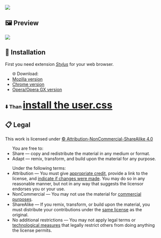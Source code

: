 <a href="https://userstyles.world/style/212/google-dark-theme"><img src="https://i.imgur.com/NSbmTAl.png" align="center"></img></a>

<div id="preview">
  <h2>🖼 Preview</h2>
    <img src="https://i.imgur.com/2DKkJN5.png"></img>
</div>

<div id="installation">
 <h2>📁 Installation</h2>
   <div class="stylus">
       <p>First you need extension <a href="https://add0n.com/stylus.html" style="font-style: italic;">Stylus</a> for your web browser.</p>
          <ul>🌐 Download:
            <li><a href="https://addons.mozilla.org/en-US/firefox/addon/styl-us/">Mozilla version</a></li>
            <li><a href="https://chrome.google.com/webstore/detail/stylus/clngdbkpkpeebahjckkjfobafhncgmne">Chrome version</a></li>
            <li><a href="https://addons.opera.com/en/extensions/details/stylus/">Opera/Opera GX version</a></li>
          </ul>
   </div>
   <div class="user.css">
     <h3>⬇️ Than 
        <a href="https://github.com/blyad2137/google-dark-theme/raw/main/dark-theme.user.css" style="font-size: 2rem;"> install the user.css</a></h3>
   </div>
</div>

<div id="legal">
  <h2>📋 Legal</h2>
    <p>This work is licensed under <a href="https://creativecommons.org/licenses/by-nc-sa/4.0/">©️ Attribution-NonCommercial-ShareAlike 4.0</a></p>
      <ul>You are free to:
        <li>Share — copy and redistribute the material in any medium or format.</li>
        <li>Adapt — remix, transform, and build upon the material
            for any purpose.</li>
      </ul>
      <ul>Under the following terms:
        <li>Attribution — You must give <a href="#" title="You must give appropriate credit, provide a link to the license, and indicate if changes were made. You may do so in any reasonable manner, but not in any way that suggests the licensor endorses you or your use.">appropriate credit</a>, provide a link to the license, and <a href="#" title="In 4.0, you must indicate if you modified the material and retain an indication of previous modifications. In 3.0 and earlier license versions, the indication of changes is only required if you create a derivative.">indicate if changes were made</a>. You may do so in any reasonable manner, but not in any way that suggests the licensor endorses you or your use.</li>
        <li>NonCommercial — You may not use the material for <a href="#" title="A commercial use is one primarily intended for commercial advantage or monetary compensation.">commercial purposes</a>.</li>
        <li>ShareAlike — If you remix, transform, or build upon the material, you must distribute your contributions under the <a href="#" title="You may also use a license listed as compatible at https://creativecommons.org/compatiblelicenses">same license</a> as the original.</li>
        <li>No additional restrictions — You may not apply legal terms or <a href="#" title="The license prohibits application of effective technological measures, defined with reference to Article 11 of the WIPO Copyright Treaty.">technological measures</a> that legally restrict others from doing anything the license permits.</li>
      </ul>
</div>
